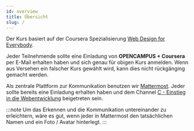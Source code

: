 ```yaml
---
id: overview
title: Übersicht
slug: /
---
```


Der Kurs basiert auf der Coursera Spezialisierung [Web Design for Everybody](https://www.coursera.org/specializations/web-design).

Jeder Teilnehmende sollte eine Einladung von **OPENCAMPUS + Coursera** per E-Mail erhalten haben und sich genau für obigen Kurs anmelden. Wenn aus Versehen ein falscher Kurs gewählt wird, kann dies nicht rückgänging gemacht werden.

Als zentrale Plattform zur Kommunikation benutzen wir [Mattermost](https://chat.opencampus.sh/). Jeder sollte bereits eine Einladung erhalten haben und dem Channel [C - Einstieg in die Webentwicklung](https://chat.opencampus.sh/wise20/channels/c---einstieg-in-die-webentwicklung) beigetreten sein.

:::note
Um das Erkennen und die Kommunikation untereinander zu erleichtern, wäre es gut, wenn jeder in Mattermost den tatsächlichen Namen und ein Foto / Avatar hinterlegt.
:::